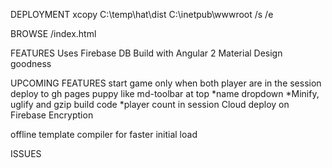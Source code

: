 DEPLOYMENT
xcopy C:\temp\hat\dist C:\inetpub\wwwroot /s /e

BROWSE
<machine name>/index.html

FEATURES
Uses Firebase DB 
Build with Angular 2
Material Design goodness



UPCOMING FEATURES
start game only when both player are in the session
deploy to gh pages
puppy like md-toolbar at top
*name dropdown
*Minify, uglify and gzip build code
*player count in session
Cloud deploy on Firebase
Encryption

offline template compiler for faster initial load

ISSUES